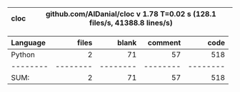cloc|github.com/AlDanial/cloc v 1.78  T=0.02 s (128.1 files/s, 41388.8 lines/s)
--- | ---

Language|files|blank|comment|code
:-------|-------:|-------:|-------:|-------:
Python|2|71|57|518
--------|--------|--------|--------|--------
SUM:|2|71|57|518
